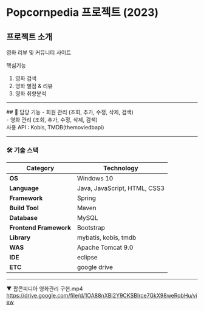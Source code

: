 # Popcornpedia 프로젝트 (2023)
## 프로젝트 소개
영화 리뷰 및 커뮤니티 사이트

핵심기능
1. 영화 검색
2. 영화 별점 & 리뷰
3. 영화 취향분석

<hr />
## 🎯 담당 기능
- 회원 관리 (조회, 추가, 수정, 삭제, 검색) <br>
- 영화 관리 (조회, 추가, 수정, 삭제, 검색)

<br>
사용 API : Kobis, TMDB(themoviedbapi)
<br>
<hr/>

### 🛠 기술 스택
| **Category**         | **Technology**                             |
|----------------------|--------------------------------------------|
| **OS**               | Windows 10                                 |
| **Language**         | Java, JavaScript, HTML, CSS3      |
| **Framework**        | Spring                       |
| **Build Tool**       | Maven                                      |
| **Database**         | MySQL                       |
| **Frontend Framework**| Bootstrap                    |
| **Library**          | mybatis, kobis, tmdb |
| **WAS**              | Apache Tomcat 9.0                          |
| **IDE**              | eclipse               |
| **ETC**  | google drive|

<hr/>

▼ 팝콘피디아 영화관리 구현.mp4<br>
https://drive.google.com/file/d/1OA88nXBI2Y9CKSBIrce7GkX98weRqbHu/view
